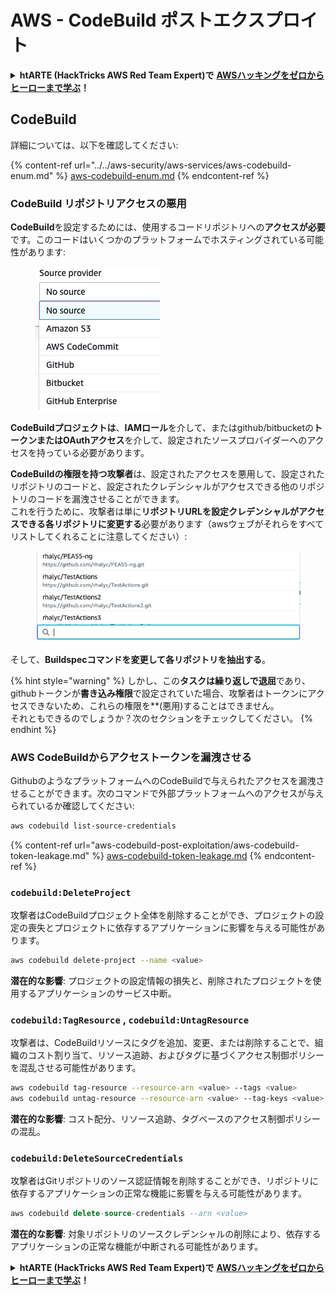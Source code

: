 # AWS - CodeBuild ポストエクスプロイト

<details>

<summary><strong>htARTE (HackTricks AWS Red Team Expert)で</strong> <a href="https://training.hacktricks.xyz/courses/arte"><strong>AWSハッキングをゼロからヒーローまで学ぶ</strong></a><strong>！</strong></summary>

HackTricksをサポートする他の方法:

* **HackTricksにあなたの会社を広告したい**、または**HackTricksをPDFでダウンロードしたい**場合は、[**サブスクリプションプラン**](https://github.com/sponsors/carlospolop)をチェックしてください！
* [**公式PEASS & HackTricksグッズ**](https://peass.creator-spring.com)を入手する
* [**The PEASS Family**](https://opensea.io/collection/the-peass-family)を発見する、私たちの独占的な[**NFTs**](https://opensea.io/collection/the-peass-family)のコレクション
* 💬 [**Discordグループ**](https://discord.gg/hRep4RUj7f)に**参加する**か、[**テレグラムグループ**](https://t.me/peass)に参加するか、**Twitter** 🐦 [**@carlospolopm**](https://twitter.com/carlospolopm)で**フォロー**する。
* **HackTricks**の[**githubリポジトリ**](https://github.com/carlospolop/hacktricks)と[**HackTricks Cloud**](https://github.com/carlospolop/hacktricks-cloud)にPRを提出して、あなたのハッキングのコツを共有してください。

</details>

## CodeBuild

詳細については、以下を確認してください:

{% content-ref url="../../aws-security/aws-services/aws-codebuild-enum.md" %}
[aws-codebuild-enum.md](../../aws-security/aws-services/aws-codebuild-enum.md)
{% endcontent-ref %}

### CodeBuild リポジトリアクセスの悪用

**CodeBuild**を設定するためには、使用するコードリポジトリへの**アクセスが必要**です。このコードはいくつかのプラットフォームでホスティングされている可能性があります:

<figure><img src="../../../.gitbook/assets/image (3) (5).png" alt=""><figcaption></figcaption></figure>

**CodeBuildプロジェクトは**、**IAMロール**を介して、またはgithub/bitbucketの**トークンまたはOAuthアクセス**を介して、設定されたソースプロバイダーへのアクセスを持っている必要があります。

**CodeBuildの権限を持つ攻撃者**は、設定されたアクセスを悪用して、設定されたリポジトリのコードと、設定されたクレデンシャルがアクセスできる他のリポジトリのコードを漏洩させることができます。\
これを行うために、攻撃者は単に**リポジトリURLを設定クレデンシャルがアクセスできる各リポジトリに変更する**必要があります（awsウェブがそれらをすべてリストしてくれることに注意してください）:

<figure><img src="../../../.gitbook/assets/image (11) (1).png" alt=""><figcaption></figcaption></figure>

そして、**Buildspecコマンドを変更して各リポジトリを抽出する**。

{% hint style="warning" %}
しかし、この**タスクは繰り返しで退屈**であり、githubトークンが**書き込み権限**で設定されていた場合、攻撃者はトークンにアクセスできないため、これらの権限を**(悪用)することはできません。\
それともできるのでしょうか？次のセクションをチェックしてください。
{% endhint %}

### AWS CodeBuildからアクセストークンを漏洩させる

GithubのようなプラットフォームへのCodeBuildで与えられたアクセスを漏洩させることができます。次のコマンドで外部プラットフォームへのアクセスが与えられているか確認してください:
```bash
aws codebuild list-source-credentials
```
{% content-ref url="aws-codebuild-post-exploitation/aws-codebuild-token-leakage.md" %}
[aws-codebuild-token-leakage.md](aws-codebuild-post-exploitation/aws-codebuild-token-leakage.md)
{% endcontent-ref %}

### `codebuild:DeleteProject`

攻撃者はCodeBuildプロジェクト全体を削除することができ、プロジェクトの設定の喪失とプロジェクトに依存するアプリケーションに影響を与える可能性があります。
```bash
aws codebuild delete-project --name <value>
```
**潜在的な影響**: プロジェクトの設定情報の損失と、削除されたプロジェクトを使用するアプリケーションのサービス中断。

### `codebuild:TagResource` , `codebuild:UntagResource`

攻撃者は、CodeBuildリソースにタグを追加、変更、または削除することで、組織のコスト割り当て、リソース追跡、およびタグに基づくアクセス制御ポリシーを混乱させる可能性があります。
```bash
aws codebuild tag-resource --resource-arn <value> --tags <value>
aws codebuild untag-resource --resource-arn <value> --tag-keys <value>
```
**潜在的な影響**: コスト配分、リソース追跡、タグベースのアクセス制御ポリシーの混乱。

### `codebuild:DeleteSourceCredentials`

攻撃者はGitリポジトリのソース認証情報を削除することができ、リポジトリに依存するアプリケーションの正常な機能に影響を与える可能性があります。
```sql
aws codebuild delete-source-credentials --arn <value>
```
**潜在的な影響**: 対象リポジトリのソースクレデンシャルの削除により、依存するアプリケーションの正常な機能が中断される可能性があります。

<details>

<summary><strong>htARTE (HackTricks AWS Red Team Expert)で</strong> <a href="https://training.hacktricks.xyz/courses/arte"><strong>AWSハッキングをゼロからヒーローまで学ぶ</strong></a><strong>！</strong></summary>

HackTricksをサポートする他の方法:

* **HackTricksにあなたの会社を広告したい**、または**HackTricksをPDFでダウンロードしたい**場合は、[**サブスクリプションプラン**](https://github.com/sponsors/carlospolop)をチェックしてください！
* [**公式PEASS & HackTricksグッズ**](https://peass.creator-spring.com)を入手する
* [**The PEASS Family**](https://opensea.io/collection/the-peass-family)を発見し、独占的な[**NFTs**](https://opensea.io/collection/the-peass-family)のコレクションをチェックする
* 💬 [**Discordグループ**](https://discord.gg/hRep4RUj7f)に**参加する**か、[**テレグラムグループ**](https://t.me/peass)に参加する、または**Twitter** 🐦 [**@carlospolopm**](https://twitter.com/carlospolopm)を**フォローする**。
* [**HackTricks**](https://github.com/carlospolop/hacktricks)と[**HackTricks Cloud**](https://github.com/carlospolop/hacktricks-cloud)のgithubリポジトリにPRを提出して、あなたのハッキングのコツを**共有する**。

</details>
